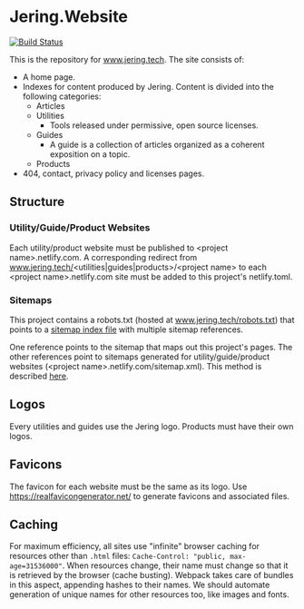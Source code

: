 # Jering.Website
[![Build Status](https://dev.azure.com/JeringTech/Website/_apis/build/status/Jering.Website-CI?branchName=master)](https://dev.azure.com/JeringTech/Website/_build/latest?definitionId=7?branchName=master)

This is the repository for www.jering.tech. The site consists of:
- A home page.
- Indexes for content produced by Jering. Content is divided into the following categories:
  - Articles
  - Utilities
    - Tools released under permissive, open source licenses.
  - Guides
    - A guide is a collection of articles organized as a coherent exposition on a topic.
  - Products
- 404, contact, privacy policy and licenses pages.

## Structure

### Utility/Guide/Product Websites
Each utility/product website must be published to &lt;project name&gt;.netlify.com. A corresponding redirect from www.jering.tech/<utilities|guides|products>/<project name&gt; to each &lt;project name&gt;.netlify.com site must be added to this project's netlify.toml.

### Sitemaps
This project contains a robots.txt (hosted at www.jering.tech/robots.txt) that points to a [sitemap index file](https://www.sitemaps.org/protocol.html#index) with multiple sitemap references.  

One reference points to the sitemap that maps out this project's pages. The other references point to sitemaps generated for utility/guide/product websites (&lt;project name&gt;.netlify.com/sitemap.xml). This method is 
described [here](https://www.sitemaps.org/protocol.html#location).

## Logos
Every utilities and guides use the Jering logo. Products must have their own logos.

## Favicons
The favicon for each website must be the same as its logo. Use https://realfavicongenerator.net/ to generate favicons and associated files.

## Caching
For maximum efficiency, all sites use "infinite" browser caching for resources other than `.html` files: `Cache-Control: "public, max-age=31536000"`. When resources change, their name must change so that
it is retrieved by the browser (cache busting). Webpack takes care of bundles in this aspect, appending hashes to their names. We should automate generation of unique names for other resources too, like images and fonts.